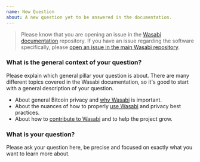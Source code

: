 ```yaml
---
name: New Question
about: A new question yet to be answered in the documentation.
---
```


> Please know that you are opening an issue in the [Wasabi documentation](https://github.com/zkSNACKs/WasabiDoc) repository. If you have an issue regarding the software specifically, please [open an issue in the main Wasabi repository](https://github.com/zkSNACKs/WalletWasabi/issues/new/choose).

### What is the general context of your question?

Please explain which general pillar your question is about. There are many different topics covered in the Wasabi documentation, so it's good to start with a general description of your question.
- About general Bitcoin privacy and [why Wasabi](https://docs.wasabiwallet.io/why-wasabi/) is important.
- About the nuances of how to properly [use Wasabi](https://docs.wasabiwallet.io/using-wasabi/) and privacy best practices.
- About how to [contribute to Wasabi](https://docs.wasabiwallet.io/building-wasabi/) and to help the project grow.

### What is your question?

Please ask your question here, be precise and focused on exactly what you want to learn more about.
